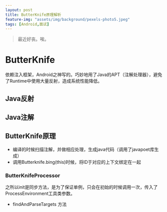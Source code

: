 ```yaml
---
layout: post
title: ButterKnife原理解析
feature-img: "assets/img/background/pexels-photo5.jpeg"
tags: [Android,面试]
---
```


> 最近好丧。唉。                         


# ButterKnife

依赖注入框架，Android之神写的。巧妙地用了Java的APT（注解处理器），避免了Runtime中使用大量反射，造成系统性能降低。

## Java反射

## Java注解

## ButterKnife原理

* 编译的时候扫描注解，并做相应处理，生成java代码（调用了javapoet库生成）
* 调用Butterknife.bing(this)时候，将ID于对应的上下文绑定在一起

### ButterKnifeProcessor

之所以init是同步方法，是为了保证单例，只会在初始的时候调用一次，传入了ProcessEnvironment工具类参数。

* findAndParseTargets 方法


